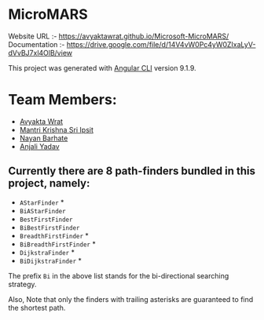 # MicroMARS
Website URL :- https://avyaktawrat.github.io/Microsoft-MicroMARS/  
Documentation :- https://drive.google.com/file/d/14V4vW0Pc4yW0ZIxaLyV-dVvBJ7xl4OlB/view

This project was generated with [Angular CLI](https://github.com/angular/angular-cli) version 9.1.9.

# Team Members:
*  [Avyakta Wrat](https://github.com/avyaktawrat)
*  [Mantri Krishna Sri Ipsit](https://github.com/Ipsit1234)
*  [Nayan Barhate](https://github.com/nayan0037)
*  [Anjali Yadav](https://github.com/anjaliyadav3008)

## Currently there are 8 path-finders bundled in this project, namely:

*  `AStarFinder` *
*  `BiAStarFinder`
*  `BestFirstFinder`
*  `BiBestFirstFinder`
*  `BreadthFirstFinder` * 
*  `BiBreadthFirstFinder` *
*  `DijkstraFinder` *
*  `BiDijkstraFinder` *

The prefix `Bi` in the above list stands for the bi-directional searching strategy.

Also, Note that only the finders with trailing asterisks are guaranteed to find the shortest path.
